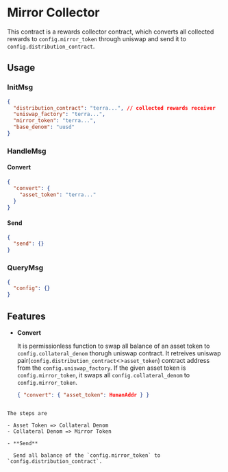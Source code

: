 # Mirror Collector

This contract is a rewards collector contract, which converts all collected rewards to `config.mirror_token` through uniswap and send it to `config.distribution_contract`.

## Usage

### InitMsg

```json
{
  "distribution_contract": "terra...", // collected rewards receiver
  "uniswap_factory": "terra...",
  "mirror_token": "terra...",
  "base_denom": "uusd"
}
```

### HandleMsg

#### Convert

```json
{
  "convert": {
    "asset_token": "terra..."
  }
}
```

#### Send

```json
{
  "send": {}
}
```

### QueryMsg

```json
{
  "config": {}
}
```

## Features

- **Convert**

  It is permissionless function to swap all balance of an asset token to `config.collateral_denom` thorugh uniswap contract. It retreives uniswap pair(`config.distribution_contract`<>`asset_token`) contract address from the `config.uniswap_factory`. If the given asset token is `config.mirror_token`, it swaps all `config.collateral_denom` to `config.mirror_token`.

  ```json
  { "convert": { "asset_token": HumanAddr } }
  ```

```

The steps are

- Asset Token => Collateral Denom
- Collateral Denom => Mirror Token

- **Send**

  Send all balance of the `config.mirror_token` to `config.distribution_contract`.
```
